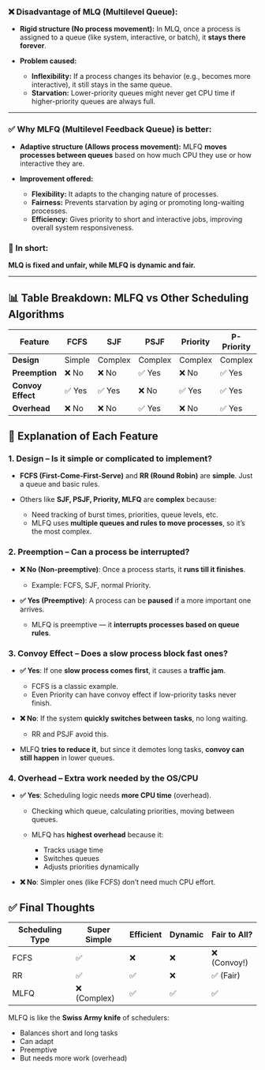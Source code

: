 ### ❌ **Disadvantage of MLQ (Multilevel Queue):**

* **Rigid structure (No process movement):**
  In MLQ, once a process is assigned to a queue (like system, interactive, or batch), it **stays there forever**.

* **Problem caused:**

  * **Inflexibility:** If a process changes its behavior (e.g., becomes more interactive), it still stays in the same queue.
  * **Starvation:** Lower-priority queues might never get CPU time if higher-priority queues are always full.

---

### ✅ **Why MLFQ (Multilevel Feedback Queue) is better:**

* **Adaptive structure (Allows process movement):**
  MLFQ **moves processes between queues** based on how much CPU they use or how interactive they are.

* **Improvement offered:**

  * **Flexibility:** It adapts to the changing nature of processes.
  * **Fairness:** Prevents starvation by aging or promoting long-waiting processes.
  * **Efficiency:** Gives priority to short and interactive jobs, improving overall system responsiveness.

### 📌 In short:

**MLQ is fixed and unfair, while MLFQ is dynamic and fair.**


---


## 📊 Table Breakdown: MLFQ vs Other Scheduling Algorithms

| Feature           | FCFS   | SJF     | PSJF    | Priority | P-Priority | RR     | MLQ     | **MLFQ** |
| ----------------- | ------ | ------- | ------- | -------- | ---------- | ------ | ------- | -------- |
| **Design**        | Simple | Complex | Complex | Complex  | Complex    | Simple | Complex | Complex  |
| **Preemption**    | ❌ No   | ❌ No    | ✅ Yes   | ❌ No     | ✅ Yes      | ✅ Yes  | ✅ Yes   | ✅ Yes    |
| **Convoy Effect** | ✅ Yes  | ✅ Yes   | ❌ No    | ✅ Yes    | ✅ Yes      | ❌ No   | ✅ Yes   | ✅ Yes    |
| **Overhead**      | ❌ No   | ❌ No    | ✅ Yes   | ❌ No     | ✅ Yes      | ✅ Yes  | ✅ Yes   | ✅ Yes    |

## 🧠 Explanation of Each Feature

### 1. **Design** – Is it simple or complicated to implement?

* **FCFS (First-Come-First-Serve)** and **RR (Round Robin)** are **simple**. Just a queue and basic rules.
* Others like **SJF, PSJF, Priority, MLFQ** are **complex** because:

  * Need tracking of burst times, priorities, queue levels, etc.
  * MLFQ uses **multiple queues and rules to move processes**, so it’s the most complex.

### 2. **Preemption** – Can a process be interrupted?

* **❌ No (Non-preemptive)**: Once a process starts, it **runs till it finishes**.

  * Example: FCFS, SJF, normal Priority.
* **✅ Yes (Preemptive)**: A process can be **paused** if a more important one arrives.

  * MLFQ is preemptive — it **interrupts processes based on queue rules**.

### 3. **Convoy Effect** – Does a slow process block fast ones?

* **✅ Yes**: If one **slow process comes first**, it causes a **traffic jam**.

  * FCFS is a classic example.
  * Even Priority can have convoy effect if low-priority tasks never finish.
* **❌ No**: If the system **quickly switches between tasks**, no long waiting.

  * RR and PSJF avoid this.
* MLFQ **tries to reduce it**, but since it demotes long tasks, **convoy can still happen** in lower queues.

### 4. **Overhead** – Extra work needed by the OS/CPU

* **✅ Yes**: Scheduling logic needs **more CPU time** (overhead).

  * Checking which queue, calculating priorities, moving between queues.
  * MLFQ has **highest overhead** because it:

    * Tracks usage time
    * Switches queues
    * Adjusts priorities dynamically
* **❌ No**: Simpler ones (like FCFS) don’t need much CPU effort.

## ✅ Final Thoughts

| Scheduling Type | Super Simple | Efficient | Dynamic | Fair to All? |
| --------------- | ------------ | --------- | ------- | ------------ |
| FCFS            | ✅            | ❌         | ❌       | ❌ (Convoy!)  |
| RR              | ✅            | ✅         | ❌       | ✅ (Fair)     |
| MLFQ            | ❌ (Complex)  | ✅         | ✅       | ✅            |

MLFQ is like the **Swiss Army knife** of schedulers:

* Balances short and long tasks
* Can adapt
* Preemptive
* But needs more work (overhead)